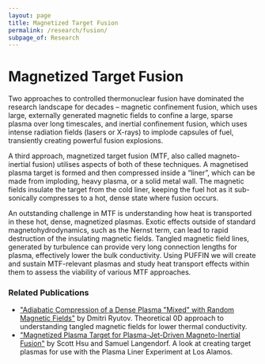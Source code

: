 ```yaml
---
layout: page
title: Magnetized Target Fusion
permalink: /research/fusion/
subpage_of: Research
---
```


# Magnetized Target Fusion

Two approaches to controlled thermonuclear fusion have dominated the research landscape for decades – magnetic confinement fusion, which uses large, externally generated magnetic fields to confine a large, sparse plasma over long timescales, and inertial confinement fusion, which uses intense radiation fields (lasers or X-rays) to implode capsules of fuel, transiently creating powerful fusion explosions.

A third approach, magnetized target fusion (MTF, also called magneto-inertial fusion) utilises aspects of both of these techniques. A magnetised plasma target is formed and then compressed inside a “liner”, which can be made from imploding, heavy plasma, or a solid metal wall. The magnetic fields insulate the target from the cold liner, keeping the fuel hot as it sub-sonically compresses to a hot, dense state where fusion occurs.

An outstanding challenge in MTF is understanding how heat is transported in these hot, dense, magnetized plasmas. Exotic effects outside of standard magnetohydrodynamics, such as the Nernst term, can lead to rapid destruction of the insulating magnetic fields. Tangled magnetic field lines, generated by turbulence can provide very long connection lengths for plasma, effectively lower the bulk conductivity. Using PUFFIN we will create and sustain MTF-relevant plasmas and study heat transport effects within them to assess the viability of various MTF approaches.

### Related Publications
- ["Adiabatic Compression of a Dense Plasma "Mixed" with Random Magnetic Fields"](https://www.tandfonline.com/doi/abs/10.13182/FST09-A9252) by Dmitri Ryutov. Theoretical 0D approach to understanding tangled magnetic fields for lower thermal conductivity.
- ["Magnetized Plasma Target for Plasma-Jet-Driven Magneto-Inertial Fusion"](https://link.springer.com/article/10.1007/s10894-018-0168-z) by Scott Hsu and Samuel Langendorf. A look at creating target plasmas for use with the Plasma Liner Experiment at Los Alamos.
